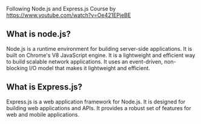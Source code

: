 Following Node.js and Express.js Course by https://www.youtube.com/watch?v=Oe421EPjeBE

## What is node.js?
Node.js is a runtime environment for building server-side applications. It is built on Chrome's V8 JavaScript engine. It is a lightweight and efficient way to build scalable network applications. It uses an event-driven, non-blocking I/O model that makes it lightweight and efficient.

## What is Express.js?
Express.js is a web application framework for Node.js. It is designed for building web applications and APIs. It provides a robust set of features for web and mobile applications.